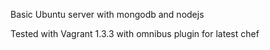 Basic Ubuntu server with mongodb and nodejs

Tested with Vagrant 1.3.3 with omnibus plugin for latest chef
